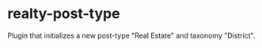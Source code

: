 # realty-post-type
Plugin that initializes a new post-type "Real Estate" and taxonomy "District".


